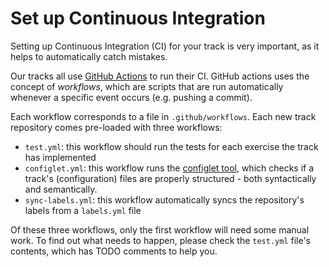 # Set up Continuous Integration

Setting up Continuous Integration (CI) for your track is very important, as it helps to automatically catch mistakes.

Our tracks all use [GitHub Actions](https://docs.github.com/en/actions) to run their CI.
GitHub actions uses the concept of _workflows_, which are scripts that are run automatically whenever a specific event occurs (e.g. pushing a commit).

Each workflow corresponds to a file in `.github/workflows`.
Each new track repository comes pre-loaded with three workflows:

- `test.yml`: this workflow should run the tests for each exercise the track has implemented
- `configlet.yml`: this workflow runs the [configlet tool](/docs/building/configlet), which checks if a track's (configuration) files are properly structured - both syntactically and semantically.
- `sync-labels.yml`: this workflow automatically syncs the repository's labels from a `labels.yml` file

Of these three workflows, only the first workflow will need some manual work.
To find out what needs to happen, please check the `test.yml` file's contents, which has TODO comments to help you.
